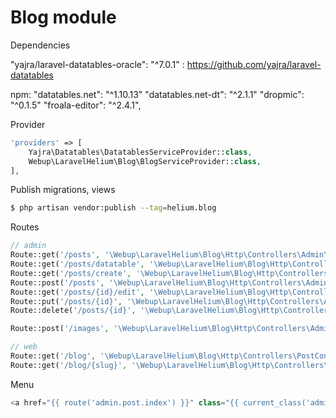 # Blog module

Dependencies

"yajra/laravel-datatables-oracle": "^7.0.1" : https://github.com/yajra/laravel-datatables

npm:
"datatables.net": "^1.10.13"
"datatables.net-dt": "^2.1.1"
"dropmic": "^0.1.5"
"froala-editor": "^2.4.1",


Provider

```php
'providers' => [
    Yajra\Datatables\DatatablesServiceProvider::class,
    Webup\LaravelHelium\Blog\BlogServiceProvider::class,
],
```

Publish migrations, views

```bash
$ php artisan vendor:publish --tag=helium.blog
```

Routes

```php
// admin
Route::get('/posts', '\Webup\LaravelHelium\Blog\Http\Controllers\Admin\PostController@index')->name('post.index');
Route::get('/posts/datatable', '\Webup\LaravelHelium\Blog\Http\Controllers\Admin\PostController@datatable')->name('post.datatable');
Route::get('/posts/create', '\Webup\LaravelHelium\Blog\Http\Controllers\Admin\PostController@create')->name('post.create');
Route::post('/posts', '\Webup\LaravelHelium\Blog\Http\Controllers\Admin\PostController@store')->name('post.store');
Route::get('/posts/{id}/edit', '\Webup\LaravelHelium\Blog\Http\Controllers\Admin\PostController@edit')->name('post.edit');
Route::put('/posts/{id}', '\Webup\LaravelHelium\Blog\Http\Controllers\Admin\PostController@update')->name('post.update');
Route::delete('/posts/{id}', '\Webup\LaravelHelium\Blog\Http\Controllers\Admin\PostController@destroy')->name('post.destroy');

Route::post('/images', '\Webup\LaravelHelium\Blog\Http\Controllers\Admin\ImageController@store')->name('image.store');

// web
Route::get('/blog', '\Webup\LaravelHelium\Blog\Http\Controllers\PostController@index')->name('blog.index');
Route::get('/blog/{slug}', '\Webup\LaravelHelium\Blog\Http\Controllers\PostController@show')->name('blog.show');
```

Menu

```php
<a href="{{ route('admin.post.index') }}" class="{{ current_class('admin.post', 'is-active') }}"><i class="fa fa-newspaper-o icon"></i> Blog</a>
```
